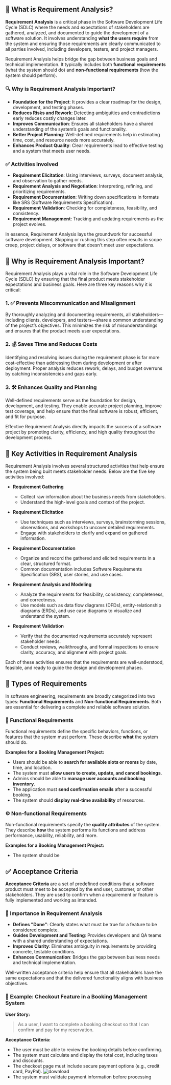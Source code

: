 ## 📘 What is Requirement Analysis?

**Requirement Analysis** is a critical phase in the Software Development Life Cycle (SDLC) where the needs and expectations of stakeholders are gathered, analyzed, and documented to guide the development of a software solution. It involves understanding **what the users require** from the system and ensuring those requirements are clearly communicated to all parties involved, including developers, testers, and project managers.

Requirement Analysis helps bridge the gap between business goals and technical implementation. It typically includes both **functional requirements** (what the system should do) and **non-functional requirements** (how the system should perform).

### 🔍 Why is Requirement Analysis Important?

- **Foundation for the Project**: It provides a clear roadmap for the design, development, and testing phases.
- **Reduces Risks and Rework**: Detecting ambiguities and contradictions early reduces costly changes later.
- **Improves Communication**: Ensures all stakeholders have a shared understanding of the system’s goals and functionality.
- **Better Project Planning**: Well-defined requirements help in estimating time, cost, and resource needs more accurately.
- **Enhances Product Quality**: Clear requirements lead to effective testing and a system that meets user needs.

### ✅ Activities Involved

- **Requirement Elicitation**: Using interviews, surveys, document analysis, and observation to gather needs.
- **Requirement Analysis and Negotiation**: Interpreting, refining, and prioritizing requirements.
- **Requirement Documentation**: Writing down specifications in formats like SRS (Software Requirements Specification).
- **Requirement Validation**: Checking for completeness, feasibility, and consistency.
- **Requirement Management**: Tracking and updating requirements as the project evolves.

In essence, Requirement Analysis lays the groundwork for successful software development. Skipping or rushing this step often results in scope creep, project delays, or software that doesn’t meet user expectations.
## 🚀 Why is Requirement Analysis Important?

Requirement Analysis plays a vital role in the Software Development Life Cycle (SDLC) by ensuring that the final product meets stakeholder expectations and business goals. Here are three key reasons why it is critical:

### 1. ✅ Prevents Miscommunication and Misalignment
By thoroughly analyzing and documenting requirements, all stakeholders—including clients, developers, and testers—share a common understanding of the project’s objectives. This minimizes the risk of misunderstandings and ensures that the product meets user expectations.

### 2. 💰 Saves Time and Reduces Costs
Identifying and resolving issues during the requirement phase is far more cost-effective than addressing them during development or after deployment. Proper analysis reduces rework, delays, and budget overruns by catching inconsistencies and gaps early.

### 3. 🛠️ Enhances Quality and Planning
Well-defined requirements serve as the foundation for design, development, and testing. They enable accurate project planning, improve test coverage, and help ensure that the final software is robust, efficient, and fit for purpose.

Effective Requirement Analysis directly impacts the success of a software project by promoting clarity, efficiency, and high quality throughout the development process.
## 🧩 Key Activities in Requirement Analysis

Requirement Analysis involves several structured activities that help ensure the system being built meets stakeholder needs. Below are the five key activities involved:

- **Requirement Gathering**
  - Collect raw information about the business needs from stakeholders.
  - Understand the high-level goals and context of the project.

- **Requirement Elicitation**
  - Use techniques such as interviews, surveys, brainstorming sessions, observations, and workshops to uncover detailed requirements.
  - Engage with stakeholders to clarify and expand on gathered information.

- **Requirement Documentation**
  - Organize and record the gathered and elicited requirements in a clear, structured format.
  - Common documentation includes Software Requirements Specification (SRS), user stories, and use cases.

- **Requirement Analysis and Modeling**
  - Analyze the requirements for feasibility, consistency, completeness, and correctness.
  - Use models such as data flow diagrams (DFDs), entity-relationship diagrams (ERDs), and use case diagrams to visualize and understand the system.

- **Requirement Validation**
  - Verify that the documented requirements accurately represent stakeholder needs.
  - Conduct reviews, walkthroughs, and formal inspections to ensure clarity, accuracy, and alignment with project goals.

Each of these activities ensures that the requirements are well-understood, feasible, and ready to guide the design and development phases.
## 📂 Types of Requirements

In software engineering, requirements are broadly categorized into two types: **Functional Requirements** and **Non-functional Requirements**. Both are essential for delivering a complete and reliable software solution.

### 🔧 Functional Requirements

Functional requirements define the specific behaviors, functions, or features that the system must perform. These describe **what** the system should do.

**Examples for a Booking Management Project:**
- Users should be able to **search for available slots or rooms** by date, time, and location.
- The system must **allow users to create, update, and cancel bookings**.
- Admins should be able to **manage user accounts and booking inventory**.
- The application must **send confirmation emails** after a successful booking.
- The system should **display real-time availability** of resources.

### ⚙️ Non-functional Requirements

Non-functional requirements specify the **quality attributes** of the system. They describe **how** the system performs its functions and address performance, usability, reliability, and more.

**Examples for a Booking Management Project:**
- The system should be
## ✅ Acceptance Criteria

**Acceptance Criteria** are a set of predefined conditions that a software product must meet to be accepted by the end user, customer, or other stakeholders. They are used to confirm when a requirement or feature is fully implemented and working as intended.

### 📌 Importance in Requirement Analysis

- **Defines "Done"**: Clearly states what must be true for a feature to be considered complete.
- **Guides Development and Testing**: Provides developers and QA teams with a shared understanding of expectations.
- **Improves Clarity**: Eliminates ambiguity in requirements by providing concrete, testable conditions.
- **Enhances Communication**: Bridges the gap between business needs and technical implementation.

Well-written acceptance criteria help ensure that all stakeholders have the same expectations and that the delivered functionality aligns with business objectives.

### 🛒 Example: Checkout Feature in a Booking Management System

**User Story:**
> As a user, I want to complete a booking checkout so that I can confirm and pay for my reservation.

**Acceptance Criteria:**
- The user must be able to review the booking details before confirming.
- The system must calculate and display the total cost, including taxes and discounts.
- The checkout page must include secure payment options (e.g., credit card, PayPal).
![download](https://github.com/user-attachments/assets/89c8a6e9-f594-475e-89ec-e2274052643b)
- The system must validate payment information before processing
